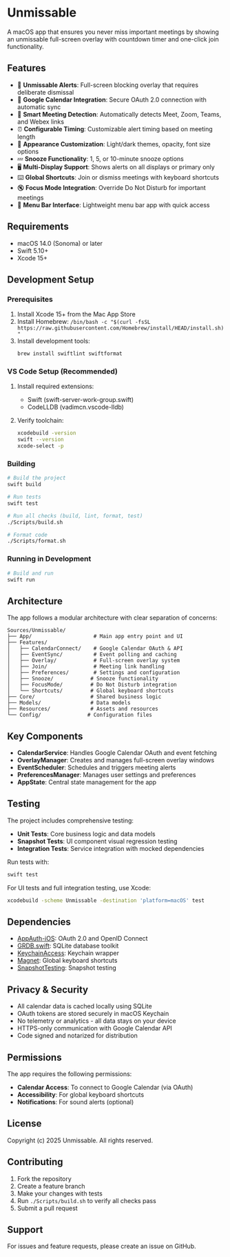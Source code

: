 # Unmissable

A macOS app that ensures you never miss important meetings by showing an unmissable full-screen overlay with countdown timer and one-click join functionality.

## Features

- 🚨 **Unmissable Alerts**: Full-screen blocking overlay that requires deliberate dismissal
- 📅 **Google Calendar Integration**: Secure OAuth 2.0 connection with automatic sync
- 🔗 **Smart Meeting Detection**: Automatically detects Meet, Zoom, Teams, and Webex links
- ⏰ **Configurable Timing**: Customizable alert timing based on meeting length
- 🎨 **Appearance Customization**: Light/dark themes, opacity, font size options
- 💤 **Snooze Functionality**: 1, 5, or 10-minute snooze options
- 🖥️ **Multi-Display Support**: Shows alerts on all displays or primary only
- ⌨️ **Global Shortcuts**: Join or dismiss meetings with keyboard shortcuts
- 🔇 **Focus Mode Integration**: Override Do Not Disturb for important meetings
- 📱 **Menu Bar Interface**: Lightweight menu bar app with quick access

## Requirements

- macOS 14.0 (Sonoma) or later
- Swift 5.10+
- Xcode 15+

## Development Setup

### Prerequisites

1. Install Xcode 15+ from the Mac App Store
2. Install Homebrew: `/bin/bash -c "$(curl -fsSL https://raw.githubusercontent.com/Homebrew/install/HEAD/install.sh)"`
3. Install development tools:
   ```bash
   brew install swiftlint swiftformat
   ```

### VS Code Setup (Recommended)

1. Install required extensions:
   - Swift (swift-server-work-group.swift)
   - CodeLLDB (vadimcn.vscode-lldb)

2. Verify toolchain:
   ```bash
   xcodebuild -version
   swift --version
   xcode-select -p
   ```

### Building

```bash
# Build the project
swift build

# Run tests
swift test

# Run all checks (build, lint, format, test)
./Scripts/build.sh

# Format code
./Scripts/format.sh
```

### Running in Development

```bash
# Build and run
swift run
```

## Architecture

The app follows a modular architecture with clear separation of concerns:

```
Sources/Unmissable/
├── App/                    # Main app entry point and UI
├── Features/
│   ├── CalendarConnect/    # Google Calendar OAuth & API
│   ├── EventSync/          # Event polling and caching
│   ├── Overlay/            # Full-screen overlay system
│   ├── Join/               # Meeting link handling
│   ├── Preferences/        # Settings and configuration
│   ├── Snooze/            # Snooze functionality
│   ├── FocusMode/         # Do Not Disturb integration
│   └── Shortcuts/         # Global keyboard shortcuts
├── Core/                  # Shared business logic
├── Models/                # Data models
├── Resources/             # Assets and resources
└── Config/               # Configuration files
```

## Key Components

- **CalendarService**: Handles Google Calendar OAuth and event fetching
- **OverlayManager**: Creates and manages full-screen overlay windows
- **EventScheduler**: Schedules and triggers meeting alerts
- **PreferencesManager**: Manages user settings and preferences
- **AppState**: Central state management for the app

## Testing

The project includes comprehensive testing:

- **Unit Tests**: Core business logic and data models
- **Snapshot Tests**: UI component visual regression testing
- **Integration Tests**: Service integration with mocked dependencies

Run tests with:
```bash
swift test
```

For UI tests and full integration testing, use Xcode:
```bash
xcodebuild -scheme Unmissable -destination 'platform=macOS' test
```

## Dependencies

- [AppAuth-iOS](https://github.com/openid/AppAuth-iOS): OAuth 2.0 and OpenID Connect
- [GRDB.swift](https://github.com/groue/GRDB.swift): SQLite database toolkit
- [KeychainAccess](https://github.com/kishikawakatsumi/KeychainAccess): Keychain wrapper
- [Magnet](https://github.com/Clipy/Magnet): Global keyboard shortcuts
- [SnapshotTesting](https://github.com/pointfreeco/swift-snapshot-testing): Snapshot testing

## Privacy & Security

- All calendar data is cached locally using SQLite
- OAuth tokens are stored securely in macOS Keychain
- No telemetry or analytics - all data stays on your device
- HTTPS-only communication with Google Calendar API
- Code signed and notarized for distribution

## Permissions

The app requires the following permissions:

- **Calendar Access**: To connect to Google Calendar (via OAuth)
- **Accessibility**: For global keyboard shortcuts
- **Notifications**: For sound alerts (optional)

## License

Copyright (c) 2025 Unmissable. All rights reserved.

## Contributing

1. Fork the repository
2. Create a feature branch
3. Make your changes with tests
4. Run `./Scripts/build.sh` to verify all checks pass
5. Submit a pull request

## Support

For issues and feature requests, please create an issue on GitHub.
